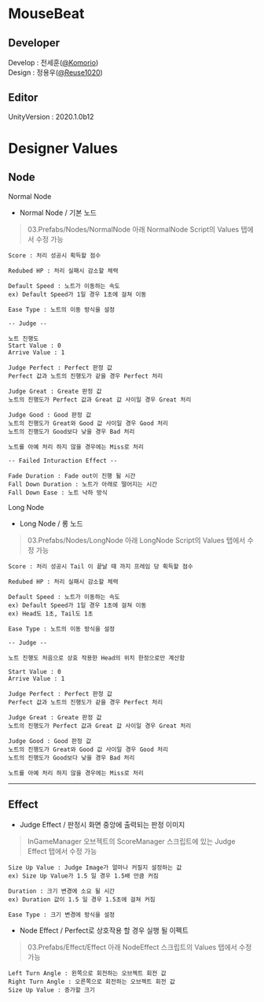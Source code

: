 # MouseBeat

## Developer
Develop : 전세훈([@Komorio](https://github.com/Komorio)) <br>
Design : 정용우([@Reuse1020](https://github.com/Reuse1020)) <br>

## Editor
UnityVersion : 2020.1.0b12

# Designer Values

## Node 

Normal Node

* Normal Node / 기본 노드
>03.Prefabs/Nodes/NormalNode 아래 NormalNode Script의 Values 탭에서 수정 가능

```
Score : 처리 성공시 획득할 점수

Redubed HP : 처리 실패시 감소할 체력

Default Speed : 노트가 이동하는 속도 
ex) Default Speed가 1일 경우 1초에 걸쳐 이동

Ease Type : 노트의 이동 방식을 설정

-- Judge --

노트 진행도 
Start Value : 0 
Arrive Value : 1

Judge Perfect : Perfect 판정 값 
Perfect 값과 노트의 진행도가 같을 경우 Perfect 처리

Judge Great : Greate 판정 값
노트의 진행도가 Perfect 값과 Great 값 사이일 경우 Great 처리

Judge Good : Good 판정 값
노트의 진행도가 Great와 Good 값 사이일 경우 Good 처리
노트의 진행도가 Good보다 낮을 경우 Bad 처리

노트를 아예 처리 하지 않을 경우에는 Miss로 처리

-- Failed Inturaction Effect --

Fade Duration : Fade out이 진행 될 시간
Fall Down Duration : 노트가 아래로 떨어지는 시간 
Fall Down Ease : 노트 낙하 방식
```

Long Node 

* Long Node / 롱 노드
>03.Prefabs/Nodes/LongNode 아래 LongNode Script의 Values 탭에서 수정 가능

```
Score : 처리 성공시 Tail 이 끝날 때 까지 프레임 당 획득할 점수

Redubed HP : 처리 실패시 감소할 체력

Default Speed : 노트가 이동하는 속도 
ex) Default Speed가 1일 경우 1초에 걸쳐 이동
ex) Head도 1초, Tail도 1초 

Ease Type : 노트의 이동 방식을 설정

-- Judge --

노트 진행도 처음으로 상효 작용한 Head의 위치 한정으로만 계산함

Start Value : 0 
Arrive Value : 1

Judge Perfect : Perfect 판정 값 
Perfect 값과 노트의 진행도가 같을 경우 Perfect 처리

Judge Great : Greate 판정 값
노트의 진행도가 Perfect 값과 Great 값 사이일 경우 Great 처리

Judge Good : Good 판정 값
노트의 진행도가 Great와 Good 값 사이일 경우 Good 처리
노트의 진행도가 Good보다 낮을 경우 Bad 처리

노트를 아예 처리 하지 않을 경우에는 Miss로 처리
```

---

## Effect

* Judge Effect / 판정시 화면 중앙에 출력되는 판정 이미지
> InGameManager 오브젝트의 ScoreManager 스크립트에 있는 Judge Effect 탭에서 수정 가능 
```
Size Up Value : Judge Image가 얼마나 커질지 설정하는 값 
ex) Size Up Value가 1.5 일 경우 1.5배 만큼 커짐

Duration : 크기 변경에 소요 될 시간
ex) Duration 값이 1.5 일 경우 1.5초에 걸쳐 커짐

Ease Type : 크기 변경에 방식을 설정
```

* Node Effect / Perfect로 상호작용 할 경우 실행 될 이펙트
>03.Prefabs/Effect/Effect 아래 NodeEffect 스크립트의 Values 탭에서 수정 가능
```
Left Turn Angle : 왼쪽으로 회전하는 오브젝트 회전 값
Right Turn Angle : 오른쪽으로 회전하는 오브젝트 회전 값
Size Up Value : 증가할 크기
```